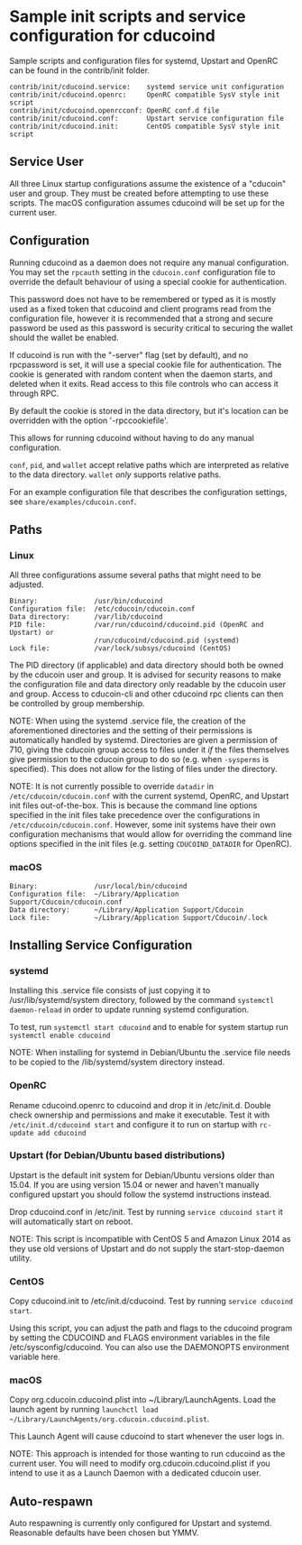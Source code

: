 Sample init scripts and service configuration for cducoind
==========================================================

Sample scripts and configuration files for systemd, Upstart and OpenRC
can be found in the contrib/init folder.

    contrib/init/cducoind.service:    systemd service unit configuration
    contrib/init/cducoind.openrc:     OpenRC compatible SysV style init script
    contrib/init/cducoind.openrcconf: OpenRC conf.d file
    contrib/init/cducoind.conf:       Upstart service configuration file
    contrib/init/cducoind.init:       CentOS compatible SysV style init script

Service User
---------------------------------

All three Linux startup configurations assume the existence of a "cducoin" user
and group.  They must be created before attempting to use these scripts.
The macOS configuration assumes cducoind will be set up for the current user.

Configuration
---------------------------------

Running cducoind as a daemon does not require any manual configuration. You may
set the `rpcauth` setting in the `cducoin.conf` configuration file to override
the default behaviour of using a special cookie for authentication.

This password does not have to be remembered or typed as it is mostly used
as a fixed token that cducoind and client programs read from the configuration
file, however it is recommended that a strong and secure password be used
as this password is security critical to securing the wallet should the
wallet be enabled.

If cducoind is run with the "-server" flag (set by default), and no rpcpassword is set,
it will use a special cookie file for authentication. The cookie is generated with random
content when the daemon starts, and deleted when it exits. Read access to this file
controls who can access it through RPC.

By default the cookie is stored in the data directory, but it's location can be overridden
with the option '-rpccookiefile'.

This allows for running cducoind without having to do any manual configuration.

`conf`, `pid`, and `wallet` accept relative paths which are interpreted as
relative to the data directory. `wallet` *only* supports relative paths.

For an example configuration file that describes the configuration settings,
see `share/examples/cducoin.conf`.

Paths
---------------------------------

### Linux

All three configurations assume several paths that might need to be adjusted.

    Binary:              /usr/bin/cducoind
    Configuration file:  /etc/cducoin/cducoin.conf
    Data directory:      /var/lib/cducoind
    PID file:            /var/run/cducoind/cducoind.pid (OpenRC and Upstart) or
                         /run/cducoind/cducoind.pid (systemd)
    Lock file:           /var/lock/subsys/cducoind (CentOS)

The PID directory (if applicable) and data directory should both be owned by the
cducoin user and group. It is advised for security reasons to make the
configuration file and data directory only readable by the cducoin user and
group. Access to cducoin-cli and other cducoind rpc clients can then be
controlled by group membership.

NOTE: When using the systemd .service file, the creation of the aforementioned
directories and the setting of their permissions is automatically handled by
systemd. Directories are given a permission of 710, giving the cducoin group
access to files under it _if_ the files themselves give permission to the
cducoin group to do so (e.g. when `-sysperms` is specified). This does not allow
for the listing of files under the directory.

NOTE: It is not currently possible to override `datadir` in
`/etc/cducoin/cducoin.conf` with the current systemd, OpenRC, and Upstart init
files out-of-the-box. This is because the command line options specified in the
init files take precedence over the configurations in
`/etc/cducoin/cducoin.conf`. However, some init systems have their own
configuration mechanisms that would allow for overriding the command line
options specified in the init files (e.g. setting `CDUCOIND_DATADIR` for
OpenRC).

### macOS

    Binary:              /usr/local/bin/cducoind
    Configuration file:  ~/Library/Application Support/Cducoin/cducoin.conf
    Data directory:      ~/Library/Application Support/Cducoin
    Lock file:           ~/Library/Application Support/Cducoin/.lock

Installing Service Configuration
-----------------------------------

### systemd

Installing this .service file consists of just copying it to
/usr/lib/systemd/system directory, followed by the command
`systemctl daemon-reload` in order to update running systemd configuration.

To test, run `systemctl start cducoind` and to enable for system startup run
`systemctl enable cducoind`

NOTE: When installing for systemd in Debian/Ubuntu the .service file needs to be copied to the /lib/systemd/system directory instead.

### OpenRC

Rename cducoind.openrc to cducoind and drop it in /etc/init.d.  Double
check ownership and permissions and make it executable.  Test it with
`/etc/init.d/cducoind start` and configure it to run on startup with
`rc-update add cducoind`

### Upstart (for Debian/Ubuntu based distributions)

Upstart is the default init system for Debian/Ubuntu versions older than 15.04. If you are using version 15.04 or newer and haven't manually configured upstart you should follow the systemd instructions instead.

Drop cducoind.conf in /etc/init.  Test by running `service cducoind start`
it will automatically start on reboot.

NOTE: This script is incompatible with CentOS 5 and Amazon Linux 2014 as they
use old versions of Upstart and do not supply the start-stop-daemon utility.

### CentOS

Copy cducoind.init to /etc/init.d/cducoind. Test by running `service cducoind start`.

Using this script, you can adjust the path and flags to the cducoind program by
setting the CDUCOIND and FLAGS environment variables in the file
/etc/sysconfig/cducoind. You can also use the DAEMONOPTS environment variable here.

### macOS

Copy org.cducoin.cducoind.plist into ~/Library/LaunchAgents. Load the launch agent by
running `launchctl load ~/Library/LaunchAgents/org.cducoin.cducoind.plist`.

This Launch Agent will cause cducoind to start whenever the user logs in.

NOTE: This approach is intended for those wanting to run cducoind as the current user.
You will need to modify org.cducoin.cducoind.plist if you intend to use it as a
Launch Daemon with a dedicated cducoin user.

Auto-respawn
-----------------------------------

Auto respawning is currently only configured for Upstart and systemd.
Reasonable defaults have been chosen but YMMV.
